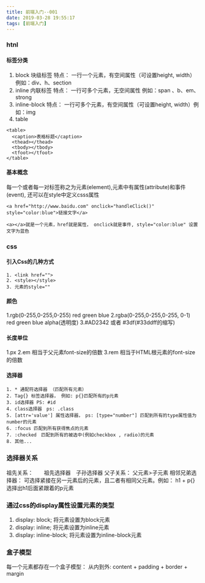 ```yaml
---
title: 前端入门--001
date: 2019-03-28 19:55:17
tags: [前端入门]
---
```


### htnl
#### 标签分类
1. block 块级标签    特点： 一行一个元素，有空间属性（可设置height, width）例如：div、h、section 
2. inline 内联标签   特点： 一行可多个元素，无空间属性  例如：span 、b、em、strong
3. inline-block     特点： 一行可多个元素，有空间属性（可设置height, width）例如：img
4. table 
```
<table>
  <caption>表格标题</caption> 
  <thead></thead>
  <tbody></tbody>
  <tfoot></tfoot>
</table>
```

#### 基本概念
每一个或者每一对标签称之为元素(element),元素中有属性(attribute)和事件(event), 还可以在style中定义csss属性
```
<a href="http://www.baidu.com" onclick="handleClick()" style="color:blue">链接文字</a>

<a></a>就是一个元素，href就是属性， onclick就是事件, style="color:blue" 设置文字为蓝色
```

### css
#### 引入Css的几种方式

```
1. <link href="">
2. <style></style>
3. 元素的style=""
```

#### 颜色
1.rgb(0-255,0-255,0-255)
  red green blue
2.rgba(0-255,0-255,0-255, 0-1)
  red green blue alpha(透明度)
3.#AD2342 或者 #3df(#33ddff的缩写)

<!-- more -->

#### 长度单位
1.px
2.em 相当于父元素font-size的倍数
3.rem 相当于HTML根元素的font-size的倍数

#### 选择器
```
1. * 通配符选择器 （匹配所有元素）
2. Tag{} 标签选择器， 例如: p{}匹配所有的p元素
3. id选择器 PS: #id
4. class选择器　ps: .class
5. [attr='value'] 属性选择器，　ps: [type="number"] 匹配到所有的type属性值为number的元素
6. :focus 匹配到所有获得焦点的元素
7. :checked　匹配到所有的被选中(例如checkbox , radio)的元素
8. 其他...
```
### 选择器关系
  祖先关系：　　祖先选择器　子孙选择器
  父子关系：   父元素>子元素
  相邻兄弟选择器： 可选择紧接在另一元素后的元素，且二者有相同父元素。例如： h1 + p{} 选择出h1后面紧跟着的p元素

### 通过css的display属性设置元素的类型
   1. display: block;         将元素设置为block元素
   2. display: inline;        将元素设置为inline元素
   3. display: inline-block;  将元素设置为inline-block元素

### 盒子模型
每一个元素都存在一个盒子模型：
从内到外: content + padding + border + margin
